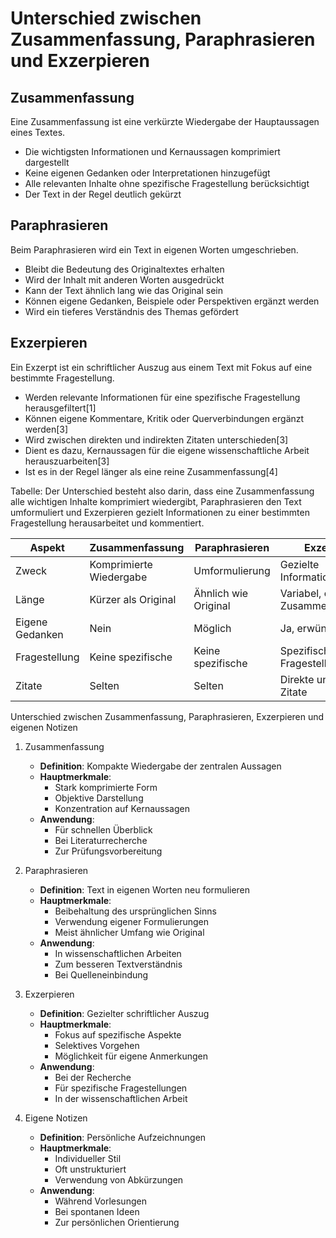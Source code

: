 # Unterschied zwischen Zusammenfassung, Paraphrasieren und Exzerpieren

## Zusammenfassung

Eine Zusammenfassung ist eine verkürzte Wiedergabe der Hauptaussagen eines Textes.

- Die wichtigsten Informationen und Kernaussagen komprimiert dargestellt
- Keine eigenen Gedanken oder Interpretationen hinzugefügt
- Alle relevanten Inhalte ohne spezifische Fragestellung berücksichtigt
- Der Text in der Regel deutlich gekürzt

## Paraphrasieren 

Beim Paraphrasieren wird ein Text in eigenen Worten umgeschrieben.

- Bleibt die Bedeutung des Originaltextes erhalten
- Wird der Inhalt mit anderen Worten ausgedrückt
- Kann der Text ähnlich lang wie das Original sein
- Können eigene Gedanken, Beispiele oder Perspektiven ergänzt werden
- Wird ein tieferes Verständnis des Themas gefördert

## Exzerpieren

Ein Exzerpt ist ein schriftlicher Auszug aus einem Text mit Fokus auf eine bestimmte Fragestellung.

- Werden relevante Informationen für eine spezifische Fragestellung herausgefiltert[1]
- Können eigene Kommentare, Kritik oder Querverbindungen ergänzt werden[3]
- Wird zwischen direkten und indirekten Zitaten unterschieden[3]
- Dient es dazu, Kernaussagen für die eigene wissenschaftliche Arbeit herauszuarbeiten[3]
- Ist es in der Regel länger als eine reine Zusammenfassung[4]

Tabelle: Der Unterschied besteht also darin, dass eine Zusammenfassung alle wichtigen Inhalte komprimiert wiedergibt, Paraphrasieren den Text umformuliert und Exzerpieren gezielt Informationen zu einer bestimmten Fragestellung herausarbeitet und kommentiert.

| Aspekt          | Zusammenfassung         | Paraphrasieren       | Exzerpieren                              |
| --------------- | ----------------------- | -------------------- | ---------------------------------------- |
| Zweck           | Komprimierte Wiedergabe | Umformulierung       | Gezielte Informationsextraktion          |
| Länge           | Kürzer als Original     | Ähnlich wie Original | Variabel, oft länger als Zusammenfassung |
| Eigene Gedanken | Nein                    | Möglich              | Ja, erwünscht                            |
| Fragestellung   | Keine spezifische       | Keine spezifische    | Spezifische Fragestellung                |
| Zitate          | Selten                  | Selten               | Direkte und indirekte Zitate             |

Unterschied zwischen Zusammenfassung, Paraphrasieren, Exzerpieren und eigenen Notizen

1. Zusammenfassung
   - **Definition**: Kompakte Wiedergabe der zentralen Aussagen
   - **Hauptmerkmale**:
     * Stark komprimierte Form
     * Objektive Darstellung
     * Konzentration auf Kernaussagen
   - **Anwendung**:
     * Für schnellen Überblick
     * Bei Literaturrecherche
     * Zur Prüfungsvorbereitung

2. Paraphrasieren
   - **Definition**: Text in eigenen Worten neu formulieren
   - **Hauptmerkmale**:
     * Beibehaltung des ursprünglichen Sinns
     * Verwendung eigener Formulierungen
     * Meist ähnlicher Umfang wie Original
   - **Anwendung**:
     * In wissenschaftlichen Arbeiten
     * Zum besseren Textverständnis
     * Bei Quelleneinbindung

3. Exzerpieren
   - **Definition**: Gezielter schriftlicher Auszug
   - **Hauptmerkmale**:
     * Fokus auf spezifische Aspekte
     * Selektives Vorgehen
     * Möglichkeit für eigene Anmerkungen
   - **Anwendung**:
     * Bei der Recherche
     * Für spezifische Fragestellungen
     * In der wissenschaftlichen Arbeit

4. Eigene Notizen
   - **Definition**: Persönliche Aufzeichnungen
   - **Hauptmerkmale**:
     * Individueller Stil
     * Oft unstrukturiert
     * Verwendung von Abkürzungen
   - **Anwendung**:
     * Während Vorlesungen
     * Bei spontanen Ideen
     * Zur persönlichen Orientierung